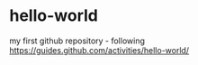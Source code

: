 # hello-world
my first github repository - following https://guides.github.com/activities/hello-world/


